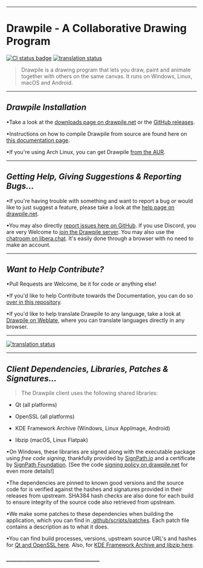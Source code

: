 
_____________________________________

# Drawpile - A Collaborative Drawing Program

[![CI status badge](../../actions/workflows/main.yml/badge.svg)](../../actions/workflows/main.yml) [![translation status](https://hosted.weblate.org/widgets/drawpile/-/svg-badge.svg)](https://hosted.weblate.org/engage/drawpile/)

>Drawpile is a drawing program that lets you draw, paint and animate together with others on the same canvas. It runs on Windows, Linux, macOS and Android.

_____________________________________

## _Drawpile Installation_

•Take a look at the [downloads page on drawpile.net](https://drawpile.net/download/) or the [GitHub releases](https://github.com/drawpile/Drawpile/releases).

•Instructions on how to compile Drawpile from source are found here on [this documentation page](https://docs.drawpile.net/help/development/buildingfromsource).

•If you're using Arch Linux, you can get Drawpile [from the AUR](https://aur.archlinux.org/packages/drawpile).

_____________________________________

## _Getting Help, Giving Suggestions & Reporting Bugs..._

•If you're having trouble with something and want to report a bug *or* would like to just suggest a feature, please take a look at the [help page on drawpile.net](https://drawpile.net/help/).

•You may also directly [report issues here on GitHub](https://github.com/drawpile/Drawpile/issues). If you use Discord, you are very Welcome to [join the Drawpile server](https://drawpile.net/discord/). You may also use the [chatroom on libera.chat](https://drawpile.net/irc/). It's easily done through a browser with no need to make an account.

_____________________________________

## _Want to Help Contribute?_

•Pull Requests are Welcome, be it for code or anything else! 

•If you'd like to help Contribute towards the Documentation, you can do so [over in this repository](https://github.com/drawpile/drawpile.github.io).

•If you'd like to help translate Drawpile to any language, take a look at [Drawpile on Weblate](https://hosted.weblate.org/engage/drawpile/), where you can translate languages directly in any browser.
_____________________________________
[![translation status](https://hosted.weblate.org/widgets/drawpile/-/287x66-grey.png)](https://hosted.weblate.org/engage/drawpile/)
_____________________________________

## _Client Dependencies, Libraries, Patches & Signatures..._

>The Drawpile client uses the following shared libraries:

* Qt (all platforms)

* OpenSSL (all platforms)

* KDE Framework Archive (Windows, Linux AppImage, Android)

* libzip (macOS, Linux Flatpak)


•On Windows, these libraries are signed along with the executable package using *free code signing*, thankfully provided by [SignPath.io](https://about.signpath.io/) and a  certificate by [SignPath Foundation](https://signpath.org/). 
[See the code [signing policy on drawpile.net](https://drawpile.net/codesigningpolicy/) for even more details!]

•The dependencies are pinned to known good versions and the source code for is verified against the hashes and signatures provided in their releases from upstream. SHA384 hash checks are also done for each build to ensure integrity of the source code also retrieved from upstream.

•We make some patches to these dependencies when building the application, which you can find in [.github/scripts/patches](.github/scripts/patches). Each patch file contains a description as to what it does.

•You can find build processes, versions, upstream source URL's and hashes for [Qt and OpenSSL here](.github/scripts/build-qt.cmake). Also, for [KDE Framework Archive and libzip here](.github/scripts/build-other.cmake).
#### _____________________________________